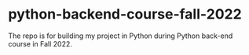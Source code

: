 # python-backend-course-fall-2022
The repo is for building my project in Python during Python back-end course in Fall 2022.
